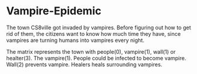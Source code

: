 # Vampire-Epidemic

The town CS8ville got invaded by vampires. Before figuring out how to get rid of them, the citizens want to know how much time they have, since vampires are turning humans into vampires every night.

The matrix represents the town with people(0), vampire(1), wall(1) or healter(3). The vampire(1). People could be infected to become vampire. Wall(2) prevents vampire. Healers heals surrounding vampires.
